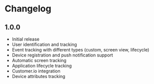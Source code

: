 # Changelog

## 1.0.0

* Initial release
* User identification and tracking
* Event tracking with different types (custom, screen view, lifecycle)
* Device registration and push notification support
* Automatic screen tracking
* Application lifecycle tracking
* Customer.io integration
* Device attributes tracking
